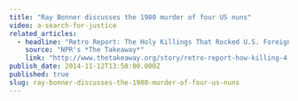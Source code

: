 ```yaml
---
title: "Ray Bonner discusses the 1980 murder of four US nuns"
video: a-search-for-justice
related_articles:
  - headline: "Retro Report: The Holy Killings That Rocked U.S. Foreign Policy"
    source: "NPR's *The Takeaway*"
    link: "http://www.thetakeaway.org/story/retro-report-how-killing-4-us-churchwomen-changed-us-foreign-policy/"
publish_date: 2014-11-12T13:50:00.000Z
published: true
slug: ray-bonner-discusses-the-1980-murder-of-four-us-nuns
---
```


